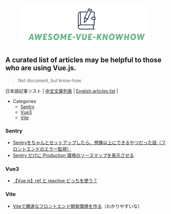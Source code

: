 <p align="center">
<img src="awesome-vue-knowhow.png"  width="400"/ />
</p>

## A curated list of articles may be helpful to those who are using Vue.js.

> Not document, but know-how.

日本語記事リスト | [中文文章列表](./README.cn.md) | [English articles list](./README.md) |

- Categories
  - [Sentry](###Sentry)
  - [Vue3](###vue3)
  - [Vite](###Vite)

### Sentry
- [Sentryをちゃんとセットアップしたら、想像以上にできるやつだった話（フロントエンドのエラー監視）](https://tech.smartshopping.co.jp/Sentry)
- [Sentry だけに Production 環境のソースマップを表示させる](https://www.dkrk-blog.net/javascript/sentry-sourcemap)

### Vue3
- [【Vue.js】ref と reactive どっちを使う？](https://zenn.dev/azukiazusa/articles/ref-vs-article)


### Vite
- [Viteで爆速なフロントエンド開発環境を作る](https://zenn.dev/sykmhmh/articles/ff09bea2cf7026)（わかりやすいな）
